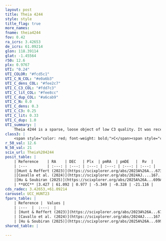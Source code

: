 ```yaml
---
layout: post
title: Theia 4244
style: style
title_flag: true
more_names: 
fname: theia4244
fov: 0.42
ra_icrs: 3.42653
de_icrs: 61.09214
glon: 118.39114
glat: -1.45564
r50: 12.6
plx: 0.9767
UTI: "0.24"
UTI_COLOR: "#fcd5c1"
UTI_C_N_COL: "#e0a6b3"
UTI_C_dens_COL: "#fee2c7"
UTI_C_C3_COL: "#fdd7c3"
UTI_C_lit_COL: "#fee8cc"
UTI_C_dup_COL: "#a6cab9"
UTI_C_N: 0.0
UTI_C_dens: 0.3
UTI_C_C3: 0.25
UTI_C_lit: 0.33
UTI_C_dup: 1.0
UTI_summary: |
    Theia 4244 is a sparse, loose object of low C3 quality. It was recently reported in the literature.<br><br><span style="color: #99180f; font-weight: bold;">Warning: </span>contains less than 25 stars with <i>P>0.5</i> estimated.
class3: |
    <span style="color: red; font-weight: bold;">C</span><span style="color: red; font-weight: bold;">C</span>
r_50_val: 12.6
N_50_val: 21
scix_url: Theia%204244
posit_table: |
    | Reference    | RA    | DEC   | Plx  | pmRA  | pmDE   |  Rv  |
    | :---         | :---: | :---: | :---: | :---: | :---: | :---: |
    |[Hunt & Reffert (2023)](https://scixplorer.org/abs/2023A%26A...673A.114H) | 3.441 | 61.052 | 0.969 | -5.4 | -0.4 | -27.315 |
    |[Cavallo et al. (2024)](https://scixplorer.org/abs/2024AJ....167...12C) | 2.32 | 61.032 | 0.972 | -- | -- | -- |
    |[Hu & Soubiran (2025)](https://scixplorer.org/abs/2025A%26A...699A.246H) | 2.32 | 61.032 | -- | -- | -- | -- |
    | **UCC** |3.427 | 61.092 | 0.977 | -5.349 | -0.328 | -21.116 | 
cds_radec: 3.42653,+61.09214
carousel: UCC_HUNT23
fpars_table: |
    | Reference |  Values |
    | :---  |  :---:  |
    | [Hunt & Reffert (2023)](https://scixplorer.org/abs/2023A%26A...673A.114H) | `AV50=0.937, diffAV50=0.689, MOD50=10.002, logAge50=8.272` |
    | [Cavallo et al. (2024)](https://scixplorer.org/abs/2024AJ....167...12C) | `AV50=1.03, dMod50=10.38, logAge50=8.8, [Fe/H]50=0.33` |
    | [Hu & Soubiran (2025)](https://scixplorer.org/abs/2025A%26A...699A.246H) | `MA22=-0.1, MA23f=-0.16, MZ23=-0.01, MK24=-0.14, MF24=-0.1` |
shared_table: |
    
---
```


